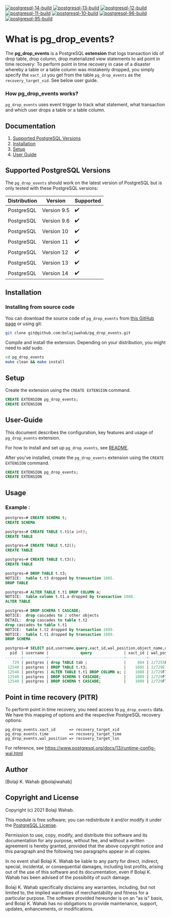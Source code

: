 [![postgresql-14-build](https://github.com/bolajiwahab/pg_drop_events/actions/workflows/postgresql-14-build.yml/badge.svg)](https://github.com/bolajiwahab/pg_drop_events/actions/workflows/postgresql-14-build.yml) [![postgresql-13-build](https://github.com/bolajiwahab/pg_drop_events/actions/workflows/postgresql-13-build.yml/badge.svg)](https://github.com/bolajiwahab/pg_drop_events/actions/workflows/postgresql-13-build.yml) [![postgresql-12-build](https://github.com/bolajiwahab/pg_drop_events/actions/workflows/postgresql-12-build.yml/badge.svg)](https://github.com/bolajiwahab/pg_drop_events/actions/workflows/postgresql-12-build.yml) [![postgresql-11-build](https://github.com/bolajiwahab/pg_drop_events/actions/workflows/postgresql-11-build.yml/badge.svg)](https://github.com/bolajiwahab/pg_drop_events/actions/workflows/postgresql-11-build.yml) [![postgresql-10-build](https://github.com/bolajiwahab/pg_drop_events/actions/workflows/postgresql-10-build.yml/badge.svg)](https://github.com/bolajiwahab/pg_drop_events/actions/workflows/postgresql-10-build.yml) [![postgresql-96-build](https://github.com/bolajiwahab/pg_drop_events/actions/workflows/postgresql-96-build.yml/badge.svg)](https://github.com/bolajiwahab/pg_drop_events/actions/workflows/postgresql-96-build.yml) [![postgresql-95-build](https://github.com/bolajiwahab/pg_drop_events/actions/workflows/postgresql-95-build.yml/badge.svg)](https://github.com/bolajiwahab/pg_drop_events/actions/workflows/postgresql-95-build.yml)

# What is pg_drop_events?
The **pg_drop_events** is a PostgreSQL **extension** that logs transaction ids of drop table, drop column, drop materialized view statements to aid point in time recovery: To perform point in time recovery in case of a disaster whereby a table or a table column was mistakenly dropped, you simply specify the `xact_id` you get from the table `pg_drop_events` as the `recovery_target_xid`. See below user guide.

### How pg_drop_events works?

`pg_drop_events` uses event trigger to track what statement, what transaction and which user drops a table or a table column.

## Documentation
1. [Supported PostgreSQL Versions](#supported-postgresql-versions)
2. [Installation](#installation)
3. [Setup](#setup)
4. [User Guide](#User-Guide)

## Supported PostgreSQL Versions
The ``pg_drop_events`` should work on the latest version of PostgreSQL but is only tested with these PostgreSQL versions:

| Distribution            |  Version       | Supported          |
| ------------------------|----------------|--------------------|
| PostgreSQL              | Version 9.5     | :heavy_check_mark: |
| PostgreSQL              | Version 9.6     | :heavy_check_mark: |
| PostgreSQL              | Version 10     | :heavy_check_mark: |
| PostgreSQL              | Version 11     | :heavy_check_mark: |
| PostgreSQL              | Version 12     | :heavy_check_mark: |
| PostgreSQL              | Version 13     | :heavy_check_mark: |
| PostgreSQL              | Version 14     | :heavy_check_mark: |

## Installation

### Installing from source code

You can download the source code of  ``pg_drop_events`` from [this GitHub page](github.com:bolajiwahab/pg_drop_events.git) or using git:
```sh
git clone git@github.com:bolajiwahab/pg_drop_events.git
```
Compile and install the extension. Depending on your distribution, you might need to add sudo.
```sh
cd pg_drop_events
make clean && make install
```
## Setup

Create the extension using the ``CREATE EXTENSION`` command.
```sql
CREATE EXTENSION pg_drop_events;
CREATE EXTENSION
```
## User-Guide

This document describes the configuration, key features and usage of ``pg_drop_events`` extension.

For how to install and set up ``pg_drop_events``, see [README](https://github.com/bolajiwahab/pg_drop_events/blob/master/README.md).

After you've installed, create the ``pg_drop_events`` extension using the ``CREATE EXTENSION`` command.

```sql
CREATE EXTENSION pg_drop_events;
CREATE EXTENSION
```

## Usage

### Example :
```sql
postgres=# CREATE SCHEMA t;
CREATE SCHEMA

postgres=# CREATE TABLE t.t1(a int);
CREATE TABLE

postgres=# CREATE TABLE t.t2();
CREATE TABLE

postgres=# CREATE TABLE t.t3();
CREATE TABLE

postgres=# DROP TABLE t.t3;
NOTICE:  table t.t3 dropped by transaction 1085.
DROP TABLE

postgres=# ALTER TABLE t.t1 DROP COLUMN a;
NOTICE:  table column t.t1.a dropped by transaction 1088.
ALTER TABLE

postgres=# DROP SCHEMA t CASCADE;
NOTICE:  drop cascades to 2 other objects
DETAIL:  drop cascades to table t.t2
drop cascades to table t.t1
NOTICE:  table t.t2 dropped by transaction 1089.
NOTICE:  table t.t1 dropped by transaction 1089.
DROP SCHEMA

postgres=# SELECT pid,username,query,xact_id,wal_position,object_name,object_type,xact_start FROM pg_drop_events;
  pid  | username |              query              | xact_id | wal_position | object_name | object_type  |          xact_start
-------+----------+---------------------------------+---------+--------------+-------------+--------------+-------------------------------
   729 | postgres | drop TABLE tab ;                |     884 | 2/7255F498   | public.tab  | table        | 2021-05-17 19:57:22.435495+08
 12540 | postgres | DROP TABLE t.t3;                |    1085 | 2/729E7920   | t.t3        | table        | 2021-05-17 20:49:21.727209+08
 12540 | postgres | ALTER TABLE t.t1 DROP COLUMN a; |    1088 | 2/729F7778   | t.t1.a      | table column | 2021-05-17 20:50:29.168078+08
 12540 | postgres | DROP SCHEMA t CASCADE;          |    1089 | 2/729F7988   | t.t2        | table        | 2021-05-17 20:51:10.929153+08
 12540 | postgres | DROP SCHEMA t CASCADE;          |    1089 | 2/729F7988   | t.t1        | table        | 2021-05-17 20:51:10.929153+08

````

## Point in time recovery (PITR)
To perform point in time recovery, you need access to `pg_drop_events` data.
We have this mapping of options and the respective PostgreSQL recovery options:
```
pg_drop_events.xact_id      => recovery_target_xid
pg_drop_events.time         => recovery_target_time
pg_drop_events.wal_position => recovery_target_lsn

```

For reference, see https://www.postgresql.org/docs/13/runtime-config-wal.html

Author
------
[Bolaji K. Wahab @bolajiwahab]

Copyright and License
---------------------
Copyright (c) 2021 Bolaji Wahab.

This module is free software; you can redistribute it and/or modify it under the [PostgreSQL License](http://www.opensource.org/licenses/postgresql).

Permission to use, copy, modify, and distribute this software and its documentation for any purpose, without fee, and without a written agreement is hereby granted, provided that the above copyright notice and this paragraph and the following two paragraphs appear in all copies.

In no event shall Bolaji K. Wahab be liable to any party for direct, indirect, special, incidental, or consequential damages, including lost profits, arising out of the use of this software and its documentation, even if Bolaji K. Wahab has been advised of the possibility of such damage.

Bolaji K. Wahab specifically disclaims any warranties, including, but not limited to, the implied warranties of merchantability and fitness for a particular purpose. The software provided hereunder is on an "as is" basis, and Bolaji K. Wahab has no obligations to provide maintenance, support, updates, enhancements, or modifications.

